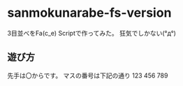 # sanmokunarabe-fs-version
3目並べをFa(c_e) Scriptで作ってみた。
狂気でしかない(°д°)

## 遊び方
先手は〇からです。
マスの番号は下記の通り
123
456
789
